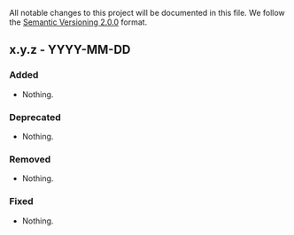 All notable changes to this project will be documented in this file.
We follow the [Semantic Versioning 2.0.0](http://semver.org/) format.

## x.y.z - YYYY-MM-DD

### Added

-   Nothing.

### Deprecated

-   Nothing.

### Removed

-   Nothing.

### Fixed

-   Nothing.
